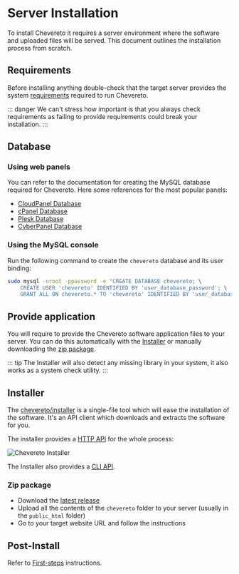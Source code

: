 # Server Installation

To install Chevereto it requires a server environment where the software and uploaded files will be served. This document outlines the installation process from scratch.

## Requirements

Before installing anything double-check that the target server provides the system [requirements](../server/requirements.md) required to run Chevereto.

::: danger
We can't stress how important is that you always check requirements as failing to provide requirements could break your installation.
:::

## Database

### Using web panels

You can refer to the documentation for creating the MySQL database required for Chevereto. Here some references for the most popular panels:

* [CloudPanel Database](https://www.cloudpanel.io/docs/cloudpanel-ce/frontend-area/databases)
* [cPanel Database](https://docs.cpanel.net/cpanel/databases/mysql-databases/)
* [Plesk Database](https://docs.plesk.com/en-US/obsidian/customer-guide/website-databases/creating-databases.65157/)
* [CyberPanel Database](https://cyberpanel.net/docs/view-and-manage-databases-table-from-cloud-platform/)

### Using the MySQL console

Run the following command to create the `chevereto` database and its user binding:

```sh
sudo mysql -uroot -ppassword -e "CREATE DATABASE chevereto; \
    CREATE USER 'chevereto' IDENTIFIED BY 'user_database_password'; \
    GRANT ALL ON chevereto.* TO 'chevereto' IDENTIFIED BY 'user_database_password';"
```

## Provide application

You will require to provide the Chevereto software application files to your server. You can do this automatically with the [Installer](#installer) or manually downloading the [zip package](#zip-package).

::: tip
The Installer will also detect any missing library in your system, it also works as a system check utility.
:::

## Installer

The [chevereto/installer](https://github.com/chevereto/installer) is a single-file tool which will ease the installation of the software. It's an API client which downloads and extracts the software for you.

The installer provides a [HTTP API](https://github.com/chevereto/installer/blob/master/HTTP.md) for the whole process:

![Chevereto Installer](https://camo.githubusercontent.com/1c1a868703419338eb6b01802270171b4bbb134d/68747470733a2f2f63686576657265746f2e636f6d2f7372632f696d672f696e7374616c6c65722f73637265656e2d76322e706e673f3230313930363233)

The Installer also provides a [CLI API](https://github.com/chevereto/installer/blob/master/CLI.md).

### Zip package

* Download the [latest release](https://chevereto.com/panel/downloads)
* Upload all the contents of the `chevereto` folder to your server (usually in the `public_html` folder)
* Go to your target website URL and follow the instructions

## Post-Install

Refer to [First-steps](../../manual/first-steps/README.md) instructions.
